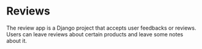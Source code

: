 # Reviews
The review app is a Django project that accepts user feedbacks or reviews. 
Users can leave reviews about certain products and leave some notes about it.

